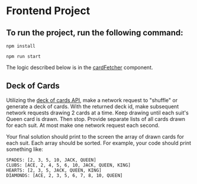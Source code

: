 # Frontend  Project


## To run the project, run the following command:

`npm install`

`npm run start`

The logic described below is in the [cardFetcher](https://github.com/mlwill07/ct_th/blob/main/src/components/CardFetcher.js) component.

## Deck of Cards

Utilizing the [deck of cards API](http://deckofcardsapi.com/), make a network request to "shuffle" or generate a deck of cards. With the returned deck id, make subsequent network requests drawing 2 cards at a time. Keep drawing until each suit's Queen card is drawn. Then stop. Provide separate lists of all cards drawn for each suit. At most make one network request each second.

Your final solution should print to the screen the array of drawn cards for each suit. Each array should be sorted. For example, your code should print something like:

```
SPADES: [2, 3, 5, 10, JACK, QUEEN]
CLUBS: [ACE, 2, 4, 5, 6, 10, JACK, QUEEN, KING]
HEARTS: [2, 3, 5, JACK, QUEEN, KING]
DIAMONDS: [ACE, 2, 3, 5, 6, 7, 8, 10, QUEEN]
```
